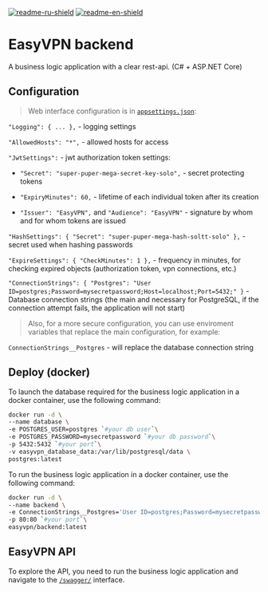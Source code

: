 [![readme-ru-shield]][readme-ru-url]
[![readme-en-shield]][readme-en-url]

[readme-ru-shield]: https://img.shields.io/badge/ru-gray
[readme-ru-url]: README.md
[readme-en-shield]: https://img.shields.io/badge/en-blue
[readme-en-url]: README.en_EN.md

# EasyVPN backend
A business logic application with a clear rest-api. (C# + ASP.NET Core)

## Configuration
> Web interface configuration is in [`appsettings.json`](./src/EasyVPN.Api/appsettings.json):

`"Logging": { ... },` - logging settings

`"AllowedHosts": "*",` - allowed hosts for access

`"JwtSettings":` - jwt authorization token settings:

- `"Secret": "super-puper-mega-secret-key-solo",` - secret protecting tokens
- `"ExpiryMinutes": 60,` - lifetime of each individual token after its creation

- `"Issuer": "EasyVPN",` and `"Audience": "EasyVPN"` - signature by whom and for whom tokens are issued

`"HashSettings": { "Secret": "super-puper-mega-hash-soltt-solo" },` - secret used when hashing passwords

`"ExpireSettings": { "CheckMinutes": 1 },` - frequency in minutes, for checking expired objects (authorization token, vpn connections, etc.)

`"ConnectionStrings": { "Postgres": "User ID=postgres;Password=mysecretpassword;Host=localhost;Port=5432;" }` - Database connection strings
(the main and necessary for PostgreSQL, if the connection attempt fails, the application will not start)

> Also, for a more secure configuration, you can use enviroment variables that replace the main configuration, for example:

`ConnectionStrings__Postgres` - will replace the database connection string

## Deploy (docker)
To launch the database required for the business logic application in a docker container, use the following command:
```bash
docker run -d \
--name database \
-e POSTGRES_USER=postgres `#your db user`\
-e POSTGRES_PASSWORD=mysecretpassword `#your db password`\
-p 5432:5432 `#your port`\
-v easyvpn_database_data:/var/lib/postgresql/data \
postgres:latest
```

To run the business logic application in a docker container, use the following command:
```bash
docker run -d \
--name backend \
-e ConnectionStrings__Postgres='User ID=postgres;Password=mysecretpassword;Host=localhost;Port=5432;' \
-p 80:80 `#your port`\
easyvpn/backend:latest
```

## EasyVPN API
To explore the API, you need to run the business logic application and navigate to the [`/swagger/`](http://localhost/swagger/) interface.